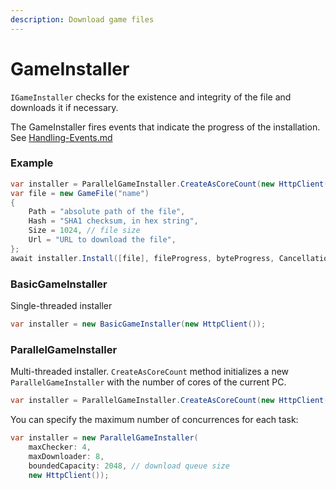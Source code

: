 ```yaml
---
description: Download game files
---
```


# GameInstaller

`IGameInstaller` checks for the existence and integrity of the file and downloads it if necessary.

The GameInstaller fires events that indicate the progress of the installation. See [Handling-Events.md](../getting-started/Handling-Events.md "mention")

### Example

```csharp
var installer = ParallelGameInstaller.CreateAsCoreCount(new HttpClient());
var file = new GameFile("name")
{
    Path = "absolute path of the file",
    Hash = "SHA1 checksum, in hex string",
    Size = 1024, // file size
    Url = "URL to download the file",
};
await installer.Install([file], fileProgress, byteProgress, CancellationToken.None);
```

### BasicGameInstaller

Single-threaded installer

```csharp
var installer = new BasicGameInstaller(new HttpClient());
```

### ParallelGameInstaller

Multi-threaded installer. `CreateAsCoreCount` method initializes a new `ParallelGameInstaller` with the number of cores of the current PC.

```csharp
var installer = ParallelGameInstaller.CreateAsCoreCount(new HttpClient());
```

You can specify the maximum number of concurrences for each task:

```csharp
var installer = new ParallelGameInstaller(
    maxChecker: 4,
    maxDownloader: 8,
    boundedCapacity: 2048, // download queue size
    new HttpClient());
```

